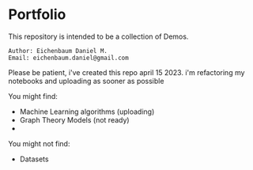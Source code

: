 # Portfolio
This repository is intended to be a collection of Demos.

```
Author: Eichenbaum Daniel M.
Email: eichenbaum.daniel@gmail.com
```

Please be patient, i've created this repo april 15 2023.
i'm refactoring my notebooks and uploading as sooner as possible


You might find:
- Machine Learning algorithms (uploading)
- Graph Theory Models (not ready)
- 

You might not find:
- Datasets
